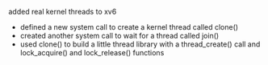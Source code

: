added real kernel threads to xv6

- defined a new system call to create a kernel thread called clone()
- created another system call to wait for a thread called join()
- used clone() to build a little thread library with a thread_create() call and lock_acquire() and lock_release() functions
